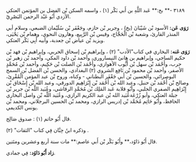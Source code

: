 ٣١٨٩ -** بخ:** عَبد اللَّهِ بن أَبي بَكْر (١) ، واسمه السكن بْن الفضل بن المؤتمن العتكي الأزدي أَبُو عَبْد الرحمن البَصْرِيّ.

**رَوَى عَن:** الأسود بْن شَيْبَانَ (بخ) ، وجرير بْن حازم، وجَعْفَر بْن سُلَيْمان الضبعي، وسلام أبي المنذر القارئ، وشعبة بْن الْحَجَّاج، وقيس بْن الرَّبِيع، وهارون النحوي، وهمام بْن يَحْيَى، ويزيد بْن عياض بْن جعدبة، وأبيه أَبِي بَكْر العتكي.

**رَوَى عَنه:** البخاري في كتاب"الأدب" (٢) ، وإبراهيم بْن إسحاق الحربي، وإبراهيم بْن فهد بْن حكيم الساجي، وإبراهيم بن هانئ النيساروري، وأحمد بْن داود المكي، وأحمد بْن زهير بْن حرب، وأَحْمَد بْن سهل بْن أَيُّوب الأهوازي، وأَحْمَد بْن الصلت بْن حَكِيم، وأحمد بْن مُحَمَّدٍ الأصفر، وأحمد بْن محمود بْن نَافِع الشروي (٢) البغدادي، والحسن بْن الفضل بْن السمح البوصرائي، والحسين بْن أَبي جَعْفَر البطناني - وكناه، وروح بْن عبد المؤمن الْمُقْرِئ، وصالح بْن أَحْمَد بْن حنبل، وعبد الله بْن أَحْمَد بْن إِبْرَاهِيم الدورقي، وعبد الله بْن إِسْحَاق بْن إِبْرَاهِيم الصفري الحلبي، وأَبُو قلابة عَبد المَلِك بْن مُحَمَّدٍ الرقاشي، وعُبَيد اللَّه بْن جرير بْن جبلة العتكي، وأبو زُرْعَةعُبَيد الله بْن عبد الكريم الرازي، وعُبَيد اللَّه بْن واصل البخاري الحافظ، وأَبُو حَاتِم مُحَمَّد بْن إدريس الرازي، ومحمد بْن الحسين البرجلاني، ومحمد بْن يونس الكديمي.

قال أَبُو حاتم (١) : صدوق صَالِح.

وذكره ابنُ حِبَّان فِي كتاب "الثقات" (٢) .

قال أَبُو دَاوُد،** وأَبُو بَكْر بْن أَبي عاصم:** مات سنة أربع وعشرين ومئتين.

**زاد أَبُو دَاوُد:** فِي جمادي.